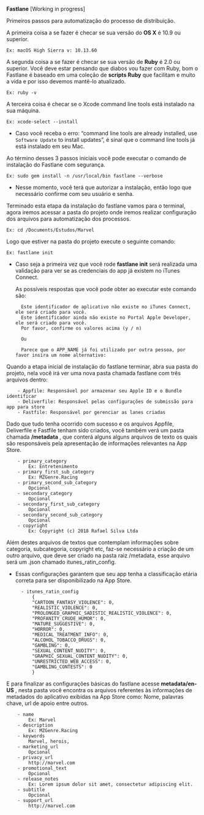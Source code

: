 **Fastlane** [Working in progress]

Primeiros passos para automatização do processo de distribuição.

A primeira coisa a se fazer é checar se sua versão do **OS X** é 10.9 ou superior.

```Ex: macOS High Sierra v: 10.13.60```

A segunda coisa a se fazer é checar se sua versão de **Ruby** é 2.0 ou superior. Você deve estar pensando
que diabos vou fazer com Ruby, bom o Fastlane é baseado em uma coleção de **scripts Ruby** que facilitam
e muito a vida e por isso devemos mantê-lo atualizado.

```Ex: ruby -v```

A terceira coisa é checar se o Xcode command line tools está instalado na sua máquina.

```Ex: xcode-select --install```

- Caso você receba o erro: “command line tools are already installed, use `Software Update` to
install updates”,  é sinal que o command line tools já está instalado em seu Mac.

Ao término desses 3 passos iniciais você pode executar o comando de instalação do Fastlane com segurança.

```Ex: sudo gem install -n /usr/local/bin fastlane --verbose```

- Nesse momento, você terá que autorizar a instalação, então logo que necessário confirme com seu usuário e senha.

Terminado esta etapa da instalação do fastlane vamos para o terminal, agora iremos acessar a pasta do
projeto onde iremos realizar configuração dos arquivos para automatização dos processos.

```Ex: cd /Documents/Estudos/Marvel```

Logo que estiver na pasta do projeto execute o seguinte comando:

```Ex: fastlane init ```

- Caso seja a primeira vez que você rode **fastlane init** será realizada uma validação para
ver se as credenciais do app já existem no iTunes Connect.

    As possíveis respostas que você pode obter ao executar este comando são: 

        Este identificador de aplicativo não existe no iTunes Connect, ele será criado para você.
        Este identificador ainda não existe no Portal Apple Developer, ele será criado para você.
        Por favor, confirme os valores acima (y / n)

        Ou

        Parece que o APP_NAME já foi utilizado por outra pessoa, por favor insira um nome alternativo:

Quando a etapa inicial de instalação do fastlane terminar, abra sua pasta do projeto, nela você
irá ver uma nova pasta chamada fastlane com três arquivos dentro:

        - Appfile: Responsável por armazenar seu Apple ID e o Bundle identificar
        - Deliverfile: Responsável pelas configurações de submissão para app para store
        - Fastfile: Responsável por gerenciar as lanes criadas

Dado que tudo tenha ocorrido com sucesso e os arquivos Appfile, Deliverfile e Fastfile tenham sido criados,
você também verá um pasta chamada **/metadata** , que conterá alguns alguns arquivos de texto os quais são
responsáveis pela apresentação de informações relevantes na App Store.


        - primary_category
            Ex: Entretenimento
        - primary_first_sub_category
            Ex: MZGenre.Racing
        - primary_second_sub_category
            Opcional
        - secondary_category
            Opcional
        - secondary_first_sub_category
            Opcional
        - secondary_second_sub_category
            Opcional
        - copyright
            Ex: Copyright (c) 2018 Rafael Silva Ltda


Além destes arquivos de textos que contemplam informações sobre categoria, subcategoria, copyright etc, faz-se necessário
a criação de um outro arquivo, que deve ser criado na pasta raiz /metadata, esse arquivo será um .json chamado itunes_ratin_config.

- Essas configurações garantem que seu app tenha a classificação etária correta para ser disponibilizado na App Store. 

        - itunes_ratin_config
            {
            "CARTOON_FANTASY_VIOLENCE": 0,
            "REALISTIC_VIOLENCE": 0,
            "PROLONGED_GRAPHIC_SADISTIC_REALISTIC_VIOLENCE": 0,
            "PROFANITY_CRUDE_HUMOR": 0,
            "MATURE_SUGGESTIVE": 0,
            "HORROR": 0,
            "MEDICAL_TREATMENT_INFO": 0,
            "ALCOHOL_TOBACCO_DRUGS": 0,
            "GAMBLING": 0,
            "SEXUAL_CONTENT_NUDITY": 0,
            "GRAPHIC_SEXUAL_CONTENT_NUDITY": 0,
            "UNRESTRICTED_WEB_ACCESS": 0,
            "GAMBLING_CONTESTS": 0
            }

        
E para finalizar as configurações básicas do fastlane acesse **metadata/en-US** , nesta pasta você encontra os arquivos 
referentes às informações de metadados do aplicativo exibidas na App Store como: Nome, palavras chave, url de apoio entre outros.    

        - name
            Ex: Marvel
        - description
            Ex: MZGenre.Racing
        - keywords
            Marvel, herois, 
        - marketing_url
            Opcional
        - privacy_url
            http://marvel.com    
        - promotional_text
            Opcional
        - release_notes
            Ex: Lorem ipsum dolor sit amet, consectetur adipiscing elit.
        - subtitle
            Opcional
        - support_url
            http://marvel.com
